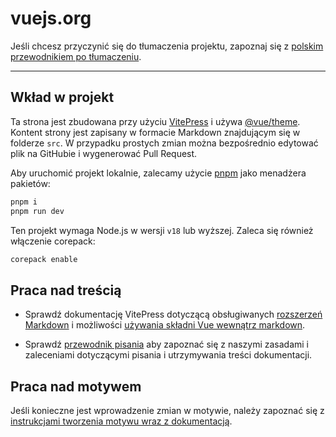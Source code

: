 # vuejs.org

Jeśli chcesz przyczynić się do tłumaczenia projektu, zapoznaj się z [polskim przewodnikiem po tłumaczeniu](./.github/CONTRIBUTING.md).

---

## Wkład w projekt

Ta strona jest zbudowana przy użyciu [VitePress](https://github.com/vuejs/vitepress) i używa [@vue/theme](https://github.com/vuejs/vue-theme). Kontent strony jest zapisany w formacie Markdown znajdującym się w folderze `src`. W przypadku prostych zmian można bezpośrednio edytować plik na GitHubie i wygenerować Pull Request.

Aby uruchomić projekt lokalnie, zalecamy użycie [pnpm](https://pnpm.io/) jako menadżera pakietów:

```bash
pnpm i
pnpm run dev
```

Ten projekt wymaga Node.js w wersji `v18` lub wyższej. Zaleca się również włączenie corepack:

```bash
corepack enable
```

## Praca nad treścią

- Sprawdź dokumentację VitePress dotyczącą obsługiwanych [rozszerzeń Markdown](https://vitepress.dev/guide/markdown) i możliwości [używania składni Vue wewnątrz markdown](https://vitepress.dev/guide/using-vue).

- Sprawdź [przewodnik pisania](https://github.com/vuejs/docs/blob/main/.github/contributing/writing-guide.md) aby zapoznać się z naszymi zasadami i zaleceniami dotyczącymi pisania i utrzymywania treści dokumentacji.

## Praca nad motywem

Jeśli konieczne jest wprowadzenie zmian w motywie, należy zapoznać się z [instrukcjami tworzenia motywu wraz z dokumentacją](https://github.com/vuejs/vue-theme#developing-with-real-content).
